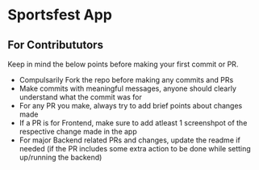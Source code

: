 # Sportsfest App

## For Contribututors
Keep in mind the below points before making your first commit or PR.
- Compulsarily Fork the repo before making any commits and PRs
- Make commits with meaningful messages, anyone should clearly understand what the commit was for
- For any PR you make, always try to add brief points about changes made
- If a PR is for Frontend, make sure to add atleast 1 screenshpot of the respective change made in the app
- For major Backend related PRs and changes, update the readme if needed (if the PR includes some extra action to be done while setting up/running the backend)
